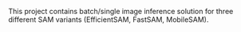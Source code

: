 This project contains batch/single image inference solution for three different SAM variants (EfficientSAM, FastSAM, MobileSAM).
